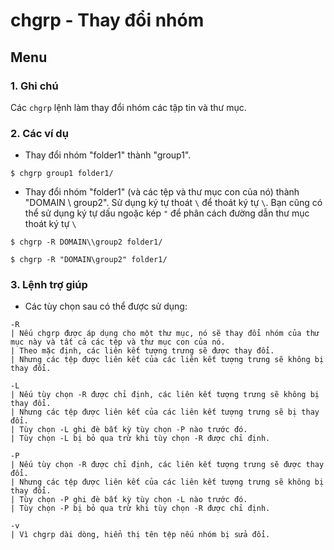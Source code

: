 ﻿# chgrp - Thay đổi nhóm
## Menu


<a name="GhiChu"></a>
### 1. Ghi chú
Các `chgrp` lệnh làm thay đổi nhóm các tập tin và thư mục.

### 2. Các ví dụ
- Thay đổi nhóm "folder1" thành "group1".
```
$ chgrp group1 folder1/
```

- Thay đổi nhóm "folder1" (và các tệp và thư mục con của nó) thành "DOMAIN \ group2".
Sử dụng ký tự thoát `\` để thoát ký tự `\`.
Bạn cũng có thể sử dụng ký tự dấu ngoặc kép `"` để phân cách đường dẫn thư mục thoát ký tự `\`
```
$ chgrp -R DOMAIN\\group2 folder1/

$ chgrp -R "DOMAIN\group2" folder1/
```

### 3. Lệnh trợ giúp
- Các tùy chọn sau có thể được sử dụng:
```
-R
| Nếu chgrp được áp dụng cho một thư mục, nó sẽ thay đổi nhóm của thư mục này và tất cả các tệp và thư mục con của nó.
| Theo mặc định, các liên kết tượng trưng sẽ được thay đổi.
| Nhưng các tệp được liên kết của các liên kết tượng trưng sẽ không bị thay đổi.

-L
| Nếu tùy chọn -R được chỉ định, các liên kết tượng trưng sẽ không bị thay đổi.
| Nhưng các tệp được liên kết của các liên kết tượng trưng sẽ bị thay đổi.
| Tùy chọn -L ghi đè bất kỳ tùy chọn -P nào trước đó.
| Tùy chọn -L bị bỏ qua trừ khi tùy chọn -R được chỉ định.

-P
| Nếu tùy chọn -R được chỉ định, các liên kết tượng trưng sẽ được thay đổi.
| Nhưng các tệp được liên kết của các liên kết tượng trưng sẽ không bị thay đổi.
| Tùy chọn -P ghi đè bất kỳ tùy chọn -L nào trước đó.
| Tùy chọn -P bị bỏ qua trừ khi tùy chọn -R được chỉ định.

-v
| Vì chgrp dài dòng, hiển thị tên tệp nếu nhóm bị sửa đổi.
```